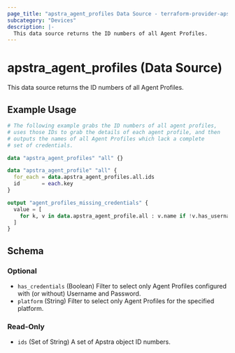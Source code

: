 ```yaml
---
page_title: "apstra_agent_profiles Data Source - terraform-provider-apstra"
subcategory: "Devices"
description: |-
  This data source returns the ID numbers of all Agent Profiles.
---
```


# apstra_agent_profiles (Data Source)

This data source returns the ID numbers of all Agent Profiles.


## Example Usage

```terraform
# The following example grabs the ID numbers of all agent profiles,
# uses those IDs to grab the details of each agent profile, and then
# outputs the names of all Agent Profiles which lack a complete
# set of credentials.

data "apstra_agent_profiles" "all" {}

data "apstra_agent_profile" "all" {
  for_each = data.apstra_agent_profiles.all.ids
  id       = each.key
}

output "agent_profiles_missing_credentials" {
  value = [
    for k, v in data.apstra_agent_profile.all : v.name if !v.has_username || !v.has_password
  ]
}
```

<!-- schema generated by tfplugindocs -->
## Schema

### Optional

- `has_credentials` (Boolean) Filter to select only Agent Profiles configured with (or without) Username and Password.
- `platform` (String) Filter to select only Agent Profiles for the specified platform.

### Read-Only

- `ids` (Set of String) A set of Apstra object ID numbers.
